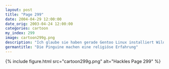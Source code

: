 ```yaml
---
layout: post
title: "Page 299"
date: 2004-04-29 12:00:00
date_orig: 2003-04-24 12:00:00
categories: cartoon
my_index: 299
image: cartoon299g.png
description: "Ich glaube sie haben gerade Gentoo Linux installiert Wild Hackles Hazel Pete Percy"
germantitle: "Die Pinguine machen eine religiöse Erfahrung"
---
```


{% include figure.html src="cartoon299g.png" alt="Hackles Page 299"  %}
